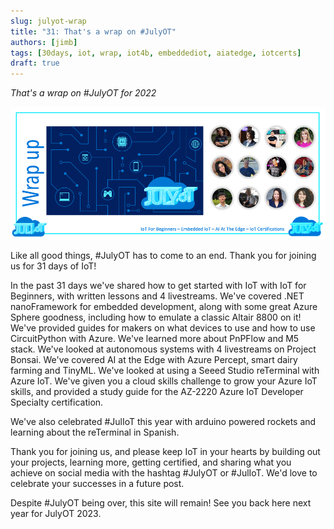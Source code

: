 ```yaml
---
slug: julyot-wrap
title: "31: That's a wrap on #JulyOT"
authors: [jimb]
tags: [30days, iot, wrap, iot4b, embeddediot, aiatedge, iotcerts]
draft: true
---
```


<head>
  <meta name="twitter:url" content="https://julyot.dev/blog/julyot-wrap" />
  <meta name="twitter:title" content="That's a wrap!" />
  <meta name="twitter:description" content="That's a wrap on #JulyOT for 2022" />
  <meta name="twitter:image" content="https://julyot.dev/img/png/julyot-wrap-banner.png" />
  <meta name="twitter:card" content="summary_large_image" />
  <meta name="twitter:creator" content="@jim" />
  <meta name="twitter:site" content="@AzureAdvocates" /> 
  <link rel="canonical" href="https://julyot.dev/blog/julyot-wrap" />
</head>

_That's a wrap on #JulyOT for 2022_

![Wrap up of JulyOT](/img/png/julyot-wrap-banner.png)

Like all good things, #JulyOT has to come to an end. Thank you for joining us for 31 days of IoT!

In the past 31 days we've shared how to get started with IoT with IoT for Beginners, with written lessons and 4 livestreams. We've covered .NET nanoFramework for embedded development, along with some great Azure Sphere goodness, including how to emulate a classic Altair 8800 on it! We've provided guides for makers on what devices to use and how to use CircuitPython with Azure. We've learned more about PnPFlow and M5 stack. We've looked at autonomous systems with 4 livestreams on Project Bonsai. We've covered AI at the Edge with Azure Percept, smart dairy farming and TinyML. We've looked at using a Seeed Studio reTerminal with Azure IoT. We've given you a cloud skills challenge to grow your Azure IoT skills, and provided a study guide for the AZ-2220 Azure IoT Developer Specialty certification.

We've also celebrated #JulIoT this year with arduino powered rockets and learning about the reTerminal in Spanish.

Thank you for joining us, and please keep IoT in your hearts by building out your projects, learning more, getting certified, and sharing what you achieve on social media with the hashtag #JulyOT or #JulIoT. We'd love to celebrate your successes in a future post.

Despite #JulyOT being over, this site will remain! See you back here next year for JulyOT 2023.
